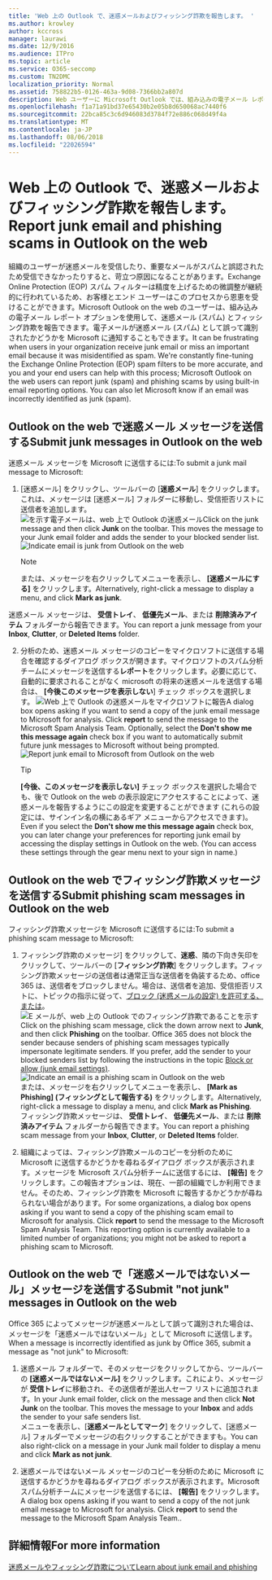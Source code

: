 ```yaml
---
title: 'Web 上の Outlook で、迷惑メールおよびフィッシング詐欺を報告します。 '
ms.author: krowley
author: kccross
manager: laurawi
ms.date: 12/9/2016
ms.audience: ITPro
ms.topic: article
ms.service: O365-seccomp
ms.custom: TN2DMC
localization_priority: Normal
ms.assetid: 758822b5-0126-463a-9d08-7366bb2a807d
description: Web ユーザーに Microsoft Outlook では、組み込みの電子メール レポートのオプションを使用して迷惑メール (スパム) およびフィッシング詐欺を報告できます。マイクロソフトのかどうか、メールが正しく識別されない迷惑メール (スパム) として認識することもできます。
ms.openlocfilehash: f1a71a91bd37e65430b2e05b8d650068ac7440f6
ms.sourcegitcommit: 22bca85c3c6d946083d3784f72e886c068d49f4a
ms.translationtype: MT
ms.contentlocale: ja-JP
ms.lasthandoff: 08/06/2018
ms.locfileid: "22026594"
---
```

# <a name="report-junk-email-and-phishing-scams-in-outlook-on-the-web"></a><span data-ttu-id="bbce4-104">Web 上の Outlook で、迷惑メールおよびフィッシング詐欺を報告します。</span><span class="sxs-lookup"><span data-stu-id="bbce4-104">Report junk email and phishing scams in Outlook on the web</span></span> 

<span data-ttu-id="bbce4-p102">組織のユーザーが迷惑メールを受信したり、重要なメールがスパムと誤認されたため受信できなかったりすると、苛立つ原因になることがあります。Exchange Online Protection (EOP) スパム フィルターは精度を上げるための微調整が継続的に行われているため、お客様とエンド ユーザーはこのプロセスから恩恵を受けることができます。Microsoft Outlook on the web のユーザーは、組み込みの電子メール レポート オプションを使用して、迷惑メール (スパム) とフィッシング詐欺を報告できます。電子メールが迷惑メール (スパム) として誤って識別されたかどうかを Microsoft に通知することもできます。</span><span class="sxs-lookup"><span data-stu-id="bbce4-p102">It can be frustrating when users in your organization receive junk email or miss an important email because it was misidentified as spam. We're constantly fine-tuning the Exchange Online Protection (EOP) spam filters to be more accurate, and you and your end users can help with this process; Microsoft Outlook on the web users can report junk (spam) and phishing scams by using built-in email reporting options. You can also let Microsoft know if an email was incorrectly identified as junk (spam).</span></span>
  
## <a name="submit-junk-messages-in-outlook-on-the-web"></a><span data-ttu-id="bbce4-108">Outlook on the web で迷惑メール メッセージを送信する</span><span class="sxs-lookup"><span data-stu-id="bbce4-108">Submit junk messages in Outlook on the web</span></span>

<span data-ttu-id="bbce4-109">迷惑メール メッセージを Microsoft に送信するには:</span><span class="sxs-lookup"><span data-stu-id="bbce4-109">To submit a junk mail message to Microsoft:</span></span>
  
1. <span data-ttu-id="bbce4-p103">[迷惑メール] をクリックし、ツールバーの [**迷惑メール**] をクリックします。これは、メッセージは [迷惑メール] フォルダーに移動し、受信拒否リストに送信者を追加します。 ![を示す電子メールは、web 上で Outlook の迷惑メール](media/a10ae792-aab6-4374-a041-6c3f732eb2e3.png)</span><span class="sxs-lookup"><span data-stu-id="bbce4-p103">Click on the junk message and then click **Junk** on the toolbar. This moves the message to your Junk email folder and adds the sender to your blocked sender list.  ![Indicate email is junk from Outlook on the web](media/a10ae792-aab6-4374-a041-6c3f732eb2e3.png)</span></span>
  
    > [!NOTE]
    > <span data-ttu-id="bbce4-113">または、メッセージを右クリックしてメニューを表示し、 **[迷惑メールにする]** をクリックします。</span><span class="sxs-lookup"><span data-stu-id="bbce4-113">Alternatively, right-click a message to display a menu, and click **Mark as junk**.</span></span> 
  
<span data-ttu-id="bbce4-114">迷惑メール メッセージは、 **受信トレイ**、 **低優先メール**、または **削除済みアイテム** フォルダーから報告できます。</span><span class="sxs-lookup"><span data-stu-id="bbce4-114">You can report a junk message from your **Inbox**, **Clutter**, or **Deleted Items** folder.</span></span> 
  
2. <span data-ttu-id="bbce4-p104">分析のため、迷惑メール メッセージのコピーをマイクロソフトに送信する場合を確認するダイアログ ボックスが開きます。マイクロソフトのスパム分析チームにメッセージを送信する**レポート**をクリックします。必要に応じて、自動的に要求されることがなく microsoft の将来の迷惑メールを送信する場合は、 **[今後このメッセージを表示しない**] チェック ボックスを選択します。 ![Web 上で Outlook の迷惑メールをマイクロソフトに報告](media/e8d3a9f9-6eb6-4309-ba6d-643dffdb6a33.png)</span><span class="sxs-lookup"><span data-stu-id="bbce4-p104">A dialog box opens asking if you want to send a copy of the junk email message to Microsoft for analysis. Click **report** to send the message to the Microsoft Spam Analysis Team. Optionally, select the **Don't show me this message again** check box if you want to automatically submit future junk messages to Microsoft without being prompted.  ![Report junk email to Microsoft from Outlook on the web](media/e8d3a9f9-6eb6-4309-ba6d-643dffdb6a33.png)</span></span>
  
    > [!TIP]
    > <span data-ttu-id="bbce4-p105">**[今後、このメッセージを表示しない]** チェック ボックスを選択した場合でも、後で Outlook on the web の表示設定にアクセスすることによって、迷惑メールを報告するようにこの設定を変更することができます (これらの設定には、サインイン名の横にあるギア メニューからアクセスできます)。</span><span class="sxs-lookup"><span data-stu-id="bbce4-p105">Even if you select the **Don't show me this message again** check box, you can later change your preferences for reporting junk email by accessing the display settings in Outlook on the web. (You can access these settings through the gear menu next to your sign in name.)</span></span> 
  
## <a name="submit-phishing-scam-messages-in-outlook-on-the-web"></a><span data-ttu-id="bbce4-121">Outlook on the web でフィッシング詐欺メッセージを送信する</span><span class="sxs-lookup"><span data-stu-id="bbce4-121">Submit phishing scam messages in Outlook on the web</span></span>

<span data-ttu-id="bbce4-122">フィッシング詐欺メッセージを Microsoft に送信するには:</span><span class="sxs-lookup"><span data-stu-id="bbce4-122">To submit a phishing scam message to Microsoft:</span></span>
  
1. <span data-ttu-id="bbce4-p106">フィッシング詐欺のメッセージ] をクリックして、**迷惑**、隣の下向き矢印をクリックして、ツールバーの [**フィッシング詐欺**] をクリックします。フィッシング詐欺メッセージの送信者は通常正当な送信者を偽装するため、office 365 は、送信者をブロックしません。場合は、送信者を追加、受信拒否リストに、トピックの指示に従って、[ブロック (迷惑メールの設定) を許可する、または](https://go.microsoft.com/fwlink/?LinkId=627572)。![E メールが、web 上の Outlook でのフィッシング詐欺であることを示す](media/959bb577-341c-41ee-a159-e46600b2cf8a.png)</span><span class="sxs-lookup"><span data-stu-id="bbce4-p106">Click on the phishing scam message, click the down arrow next to **Junk**, and then click **Phishing** on the toolbar. Office 365 does not block the sender because senders of phishing scam messages typically impersonate legitimate senders. If you prefer, add the sender to your blocked senders list by following the instructions in the topic [Block or allow (junk email settings)](https://go.microsoft.com/fwlink/?LinkId=627572). ![Indicate an email is a phishing scam in Outlook on the web](media/959bb577-341c-41ee-a159-e46600b2cf8a.png)</span></span></br><span data-ttu-id="bbce4-127">または、メッセージを右クリックしてメニューを表示し、 **[Mark as Phishing] (フィッシングとして報告する)** をクリックします。</span><span class="sxs-lookup"><span data-stu-id="bbce4-127">Alternatively, right-click a message to display a menu, and click **Mark as Phishing**.</span></span></br><span data-ttu-id="bbce4-128">フィッシング詐欺メッセージは、 **受信トレイ**、 **低優先メール**、または **削除済みアイテム** フォルダーから報告できます。</span><span class="sxs-lookup"><span data-stu-id="bbce4-128">You can report a phishing scam message from your **Inbox**, **Clutter**, or **Deleted Items** folder.</span></span> 
  
2. <span data-ttu-id="bbce4-p107">組織によっては、フィッシング詐欺メールのコピーを分析のために Microsoft に送信するかどうかを尋ねるダイアログ ボックスが表示されます。メッセージを Microsoft スパム分析チームに送信するには、 **[報告]** をクリックします。この報告オプションは、現在、一部の組織でしか利用できません。そのため、フィッシング詐欺を Microsoft に報告するかどうかが尋ねられない場合があります。</span><span class="sxs-lookup"><span data-stu-id="bbce4-p107">For some organizations, a dialog box opens asking if you want to send a copy of the phishing scam email to Microsoft for analysis. Click **report** to send the message to the Microsoft Spam Analysis Team. This reporting option is currently available to a limited number of organizations; you might not be asked to report a phishing scam to Microsoft.</span></span> 
    
## <a name="submit-not-junk-messages-in-outlook-on-the-web"></a><span data-ttu-id="bbce4-132">Outlook on the web で「迷惑メールではないメール」メッセージを送信する</span><span class="sxs-lookup"><span data-stu-id="bbce4-132">Submit "not junk" messages in Outlook on the web</span></span>

<span data-ttu-id="bbce4-133">Office 365 によってメッセージが迷惑メールとして誤って識別された場合は、メッセージを「迷惑メールではないメール」として Microsoft に送信します。</span><span class="sxs-lookup"><span data-stu-id="bbce4-133">When a message is incorrectly identified as junk by Office 365, submit a message as "not junk" to Microsoft:</span></span>
  
1. <span data-ttu-id="bbce4-p108">迷惑メール フォルダーで、そのメッセージをクリックしてから、ツールバーの **[迷惑メールではないメール]** をクリックします。これにより、メッセージが **受信トレイ**に移動され、その送信者が差出人セーフ リストに追加されます。</span><span class="sxs-lookup"><span data-stu-id="bbce4-p108">In your Junk email folder, click on the message and then click **Not Junk** on the toolbar. This moves the message to your **Inbox** and adds the sender to your safe senders list. </span></span></br><span data-ttu-id="bbce4-136">メニューを表示し、[**迷惑メールとしてマーク**] をクリックして、[迷惑メール] フォルダーでメッセージの右クリックすることができますも。</span><span class="sxs-lookup"><span data-stu-id="bbce4-136">You can also right-click on a message in your Junk mail folder to display a menu and click **Mark as not junk**.</span></span> 
  
2. <span data-ttu-id="bbce4-p109">迷惑メールではないメール メッセージのコピーを分析のために Microsoft に送信するかどうかを尋ねるダイアログ ボックスが表示されます。Microsoft スパム分析チームにメッセージを送信するには、 **[報告]** をクリックします。</span><span class="sxs-lookup"><span data-stu-id="bbce4-p109">A dialog box opens asking if you want to send a copy of the not junk email message to Microsoft for analysis. Click **report** to send the message to the Microsoft Spam Analysis Team..</span></span> 
    
## <a name="for-more-information"></a><span data-ttu-id="bbce4-139">詳細情報</span><span class="sxs-lookup"><span data-stu-id="bbce4-139">For more information</span></span>

[<span data-ttu-id="bbce4-140">迷惑メールやフィッシング詐欺について</span><span class="sxs-lookup"><span data-stu-id="bbce4-140">Learn about junk email and phishing</span></span>](https://go.microsoft.com/fwlink/p/?LinkId=270068)
  
  

